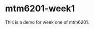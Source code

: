 # mtm6201-week1
<!-- # H1
     ## H2 
     ### H3
    Rest of cheat sheet: https://www.markdownguide.org/cheat-sheet/
     -->

This is a demo for week one of mtm6201.


